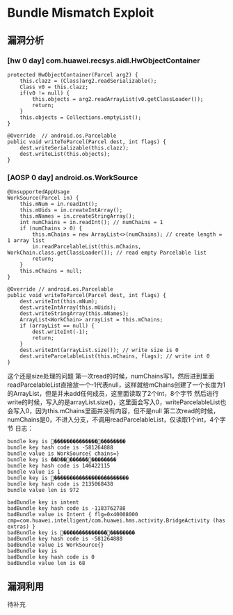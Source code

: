 #  Bundle Mismatch Exploit
## 漏洞分析
### [hw 0 day] com.huawei.recsys.aidl.HwObjectContainer
```java=
protected HwObjectContainer(Parcel arg2) {
    this.clazz = (Class)arg2.readSerializable();
    Class v0 = this.clazz;
    if(v0 != null) {
        this.objects = arg2.readArrayList(v0.getClassLoader());
        return;
    }
    this.objects = Collections.emptyList();
}

@Override  // android.os.Parcelable
public void writeToParcel(Parcel dest, int flags) {
    dest.writeSerializable(this.clazz);
    dest.writeList(this.objects);
}
```

### [AOSP 0 day] android.os.WorkSource
```java=
@UnsupportedAppUsage
WorkSource(Parcel in) {
    this.mNum = in.readInt();
    this.mUids = in.createIntArray();
    this.mNames = in.createStringArray();
    int numChains = in.readInt(); // numChains = 1
    if (numChains > 0) {
        this.mChains = new ArrayList<>(numChains); // create length = 1 array list
        in.readParcelableList(this.mChains, WorkChain.class.getClassLoader()); // read empty Parcelable list
        return;
    }
    this.mChains = null;
}

@Override // android.os.Parcelable
public void writeToParcel(Parcel dest, int flags) {
    dest.writeInt(this.mNum);
    dest.writeIntArray(this.mUids);
    dest.writeStringArray(this.mNames);
    ArrayList<WorkChain> arrayList = this.mChains;
    if (arrayList == null) {
        dest.writeInt(-1);
        return;
    }
    dest.writeInt(arrayList.size()); // write size is 0
    dest.writeParcelableList(this.mChains, flags); // write int 0
}
```
这个还是size处理的问题
第一次read的时候，numChains写1，然后进到里面readParcelableList直接放一个-1代表null，这样就给mChains创建了一个长度为1的ArrayList，但是并未add任何成员，这里面读取了2个int，8个字节
然后进行write的时候，写入的是arrayList.size()，这里面会写入0，writeParcelableList也会写入0，因为this.mChains里面并没有内容，但不是null
第二次read的时候，numChains是0，不进入分支，不调用readParcelableList，仅读取1个int，4个字节
日志：
```
bundle key is ����������������������
bundle key hash code is -581264888
bundle value is WorkSource{ chains=}
bundle key is ��D����������������
bundle key hash code is 146422115
bundle value is 1
bundle key is ������������������������
bundle key hash code is 2135068438
bundle value len is 972

badBundle key is intent
badBundle key hash code is -1183762788
badBundle value is Intent { flg=0x40008000 cmp=com.huawei.intelligent/com.huawei.hms.activity.BridgeActivity (has extras) }
badBundle key is ����������������������
badBundle key hash code is -581264888
badBundle value is WorkSource{}
badBundle key is 
badBundle key hash code is 0
badBundle value len is 68
```

## 漏洞利用
待补充
